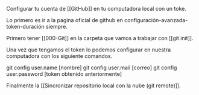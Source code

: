 Configurar tu cuenta de [[GitHub]] en tu computadora local con un toke. 

Lo primero es ir a la pagina oficial de github en configuración-avanzada-token-duración siempre.

Primero tener [[000-Git]] en la carpeta que vamos a trabajar con [[git init]].

Una vez que tengamos el token lo podemos configurar en nuestra computadora con los siguiente comandos.

git config user.name [nombre]
git config user.mail [correo]
git config user.password [token obtenido anteriormente]

Finalmente la [[Sincronizar repositorio local con la nube (git remote)]]. 